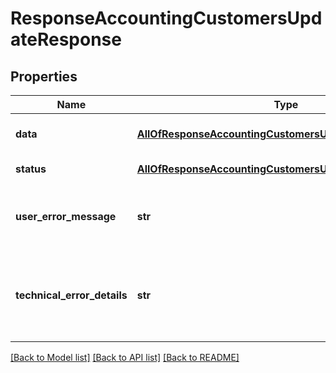 # ResponseAccountingCustomersUpdateResponse

## Properties
Name | Type | Description | Notes
------------ | ------------- | ------------- | -------------
**data** | [**AllOfResponseAccountingCustomersUpdateResponseData**](AllOfResponseAccountingCustomersUpdateResponseData.md) | API specific response data | [optional] 
**status** | [**AllOfResponseAccountingCustomersUpdateResponseStatus**](AllOfResponseAccountingCustomersUpdateResponseStatus.md) | Response status | [optional] 
**user_error_message** | **str** | Error message, in a user readable format | [optional] 
**technical_error_details** | **str** | Technical error details, let us know if you received this. | [optional] 

[[Back to Model list]](../README.md#documentation-for-models) [[Back to API list]](../README.md#documentation-for-api-endpoints) [[Back to README]](../README.md)

